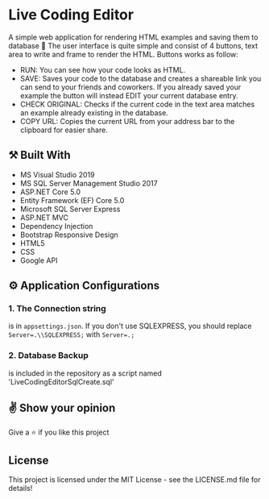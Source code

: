 # Live Coding Editor

A simple web application for rendering HTML examples and saving them to database :dart:
The user interface is quite simple and consist of 4 buttons, text area to write and frame to render the HTML.
Buttons works as follow:
 - RUN: You can see how your code looks as HTML.
 - SAVE: Saves your code to the database and creates a shareable link you can send to your friends and coworkers. If you already saved your example the button will instead EDIT    your current database entry.
 - CHECK ORIGINAL: Checks if the current code in the text area matches an example already existing in the database.
 - COPY URL: Copies the current URL from your address bar to the clipboard for easier share.

## :hammer_and_pick: **Built With**

- MS Visual Studio 2019
- MS SQL Server Management Studio 2017
- ASP.NET Core 5.0
- Entity Framework (EF) Core 5.0
- Microsoft SQL Server Express
- ASP.NET MVC
- Dependency Injection
- Bootstrap Responsive Design
- HTML5
- CSS
- Google API


## :gear: **Application Configurations**

### 1. The Connection string 
is in `appsettings.json`. If you don't use SQLEXPRESS, you should replace `Server=.\\SQLEXPRESS;` with `Server=.;`

### 2. Database Backup
is included in the repository as a script named 'LiveCodingEditorSqlCreate.sql'


## :v: **Show your opinion**

Give a :star: if you like this project


## **License**
This project is licensed under the MIT License - see the LICENSE.md file for details!
